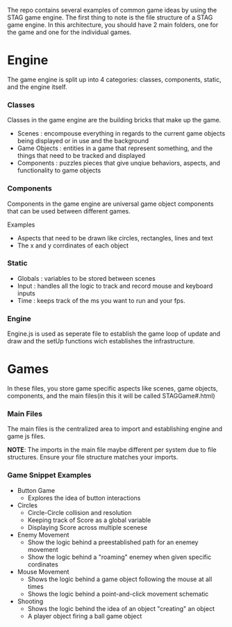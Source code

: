 The repo contains several examples of common game ideas by using the STAG game engine. The first thing to note is the file structure of a STAG game engine. In this architecture, you should have 2 main folders, one for the game and one for the individual games.


# Engine
The game engine is split up into 4 categories: classes, components, static, and the engine itself. 

### Classes
Classes in the game engine are the building bricks that make up the game.

- Scenes : encompouse everything in regards to the current game objects being displayed or in use and the background
- Game Objects : entities in a game that represent something, and the things that need to be tracked and displayed
- Components : puzzles pieces that give unqiue behaviors, aspects, and functionality to game objects

### Components
Components in the game engine are universal game object components that can be used between different games. 

Examples
- Aspects that need to be drawn like circles, rectangles, lines and text
- The x and y corrdinates of each object 

### Static
- Globals : variables to be stored between scenes
- Input : handles all the logic to track and record mouse and keyboard inputs
- Time :  keeps track of the ms you want to run and your fps. 

### Engine
Engine.js is used as seperate file to establish the game loop of update and draw and the setUp functions wich establishes the infrastructure.

# Games
In these files, you store game specific aspects like scenes, game objects, components, and the main files(in this it will be called STAGGame#.html)

### Main Files
The main files is the centralized area to import and establishing engine and game js files. 

**NOTE**: The imports in the main file maybe different per system due to file structures. Ensure your file structure matches your imports.

### Game Snippet Examples
- Button Game
    - Explores the idea of button interactions
- Circles
    - Circle-Circle collision and resolution
    - Keeping track of Score as a global variable
    - Displaying Score across multiple scenese
- Enemy Movement
    - Show the logic behind a preestablished path for an enemey movement
    - Show the logic behind a "roaming" enemey when given specific cordinates
- Mouse Movement
    - Shows the logic behind a game object following the mouse at all times
    - Shows the logic behind a point-and-click movement schematic
- Shooting
    - Shows the logic behind the idea of an object "creating" an object
    - A player object firing a ball game object


